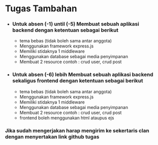 # Tugas Tambahan

 - ### Untuk absen (-1) until (-5) Membuat sebuah aplikasi backend dengan ketentuan sebagai berikut
    - tema bebas (tidak boleh sama antar anggota)
    - Menggunakan framework express.js
    - Memiliki stidaknya 1 middleware
    - Menggunakan database sebagai media penyimpanan
    - Membuat 2 resource contoh : crud user, crud post

 - ### Untuk absen (-6) lebih Membuat sebuah aplikasi backend sekaligus frontend dengan ketentuan sebagai berikut
    - tema bebas (tidak boleh sama antar anggota)
    - Menggunakan framework express.js
    - Memiliki stidaknya 1 middleware
    - Menggunakan database sebagai media penyimpanan
    - Membuat 2 resource contoh : crud user, crud post
    - frontend boleh menggunakan html ataupus ejs

### Jika sudah mengerjakan harap mengirim ke sekertaris clan dengan menyertakan link github tugas
